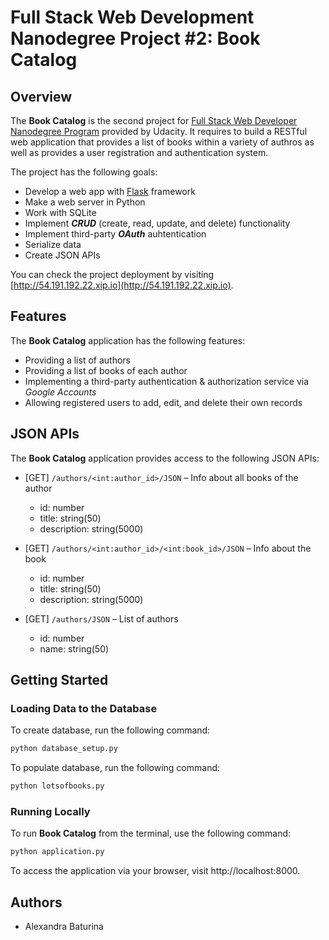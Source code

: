 # Full Stack Web Development Nanodegree Project #2: Book Catalog
## Overview
The **Book Catalog** is the second project for [Full Stack Web Developer Nanodegree Program](https://www.udacity.com/course/full-stack-web-developer-nanodegree--nd0044) provided by Udacity. It requires to build a RESTful web application that provides a list of books within a variety of authros as well as provides a user registration and authentication system.

The project has the following goals:
* Develop a web app with [Flask](https://flask.palletsprojects.com/en/1.1.x/) framework
* Make a web server in Python
* Work with SQLite
* Implement ***CRUD*** (create, read, update, and delete) functionality
* Implement third-party ***OAuth*** auhtentication
* Serialize data
* Create JSON APIs

You can check the project deployment by visiting [http://54.191.192.22.xip.io](http://54.191.192.22.xip.io).
## Features
The **Book Catalog** application has the following features:
* Providing a list of authors
* Providing a list of books of each author
* Implementing a third-party authentication & authorization service via *Google Accounts*
* Allowing registered users to add, edit, and delete their own records
## JSON APIs
The **Book Catalog** application provides access to the following JSON APIs:
* [GET] ```/authors/<int:author_id>/JSON``` – Info about all books of the author
    * id: number
    * title: string(50)
    * description: string(5000)
 
 * [GET] ```/authors/<int:author_id>/<int:book_id>/JSON``` – Info about the book
    * id: number
    * title: string(50)
    * description: string(5000)
    
 * [GET] ```/authors/JSON``` – List of authors
    * id: number
    * name: string(50)
## Getting Started
### Loading Data to the Database
To create database, run the following command:
```sh
python database_setup.py
```
To populate database, run the following command:
```sh
python lotsofbooks.py
```
### Running Locally
To run **Book Catalog** from the terminal, use the following command:
```sh
python application.py
```
To access the application via your browser, visit http://localhost:8000.

## Authors
  + Alexandra Baturina
